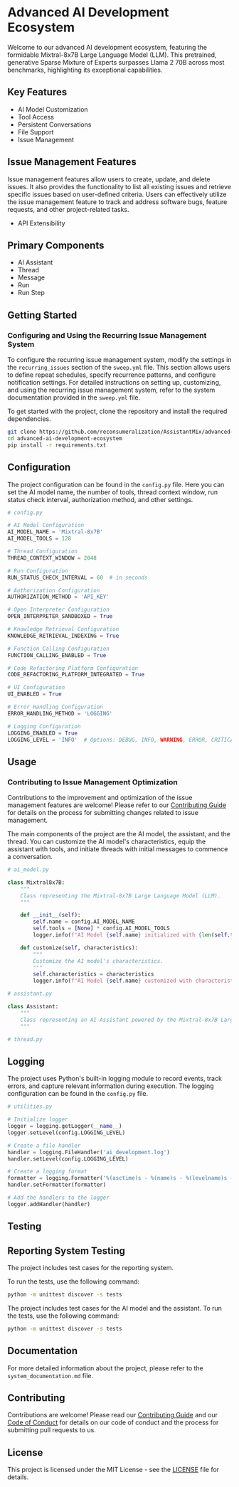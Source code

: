 # Advanced AI Development Ecosystem

Welcome to our advanced AI development ecosystem, featuring the formidable Mixtral-8x7B Large Language Model (LLM). This pretrained, generative Sparse Mixture of Experts surpasses Llama 2 70B across most benchmarks, highlighting its exceptional capabilities.

## Key Features

- AI Model Customization
- Tool Access
- Persistent Conversations
- File Support
- Issue Management

## Issue Management Features

Issue management features allow users to create, update, and delete issues. It also provides the functionality to list all existing issues and retrieve specific issues based on user-defined criteria. Users can effectively utilize the issue management feature to track and address software bugs, feature requests, and other project-related tasks.
- API Extensibility

## Primary Components

- AI Assistant
- Thread
- Message
- Run
- Run Step

## Getting Started

### Configuring and Using the Recurring Issue Management System
To configure the recurring issue management system, modify the settings in the `recurring_issues` section of the `sweep.yml` file. This section allows users to define repeat schedules, specify recurrence patterns, and configure notification settings. For detailed instructions on setting up, customizing, and using the recurring issue management system, refer to the system documentation provided in the `sweep.yml` file.

To get started with the project, clone the repository and install the required dependencies.

```bash
git clone https://github.com/reconsumeralization/AssistantMix/advanced-ai-development-ecosystem.git
cd advanced-ai-development-ecosystem
pip install -r requirements.txt
```

## Configuration

The project configuration can be found in the `config.py` file. Here you can set the AI model name, the number of tools, thread context window, run status check interval, authorization method, and other settings.

```python
# config.py

# AI Model Configuration
AI_MODEL_NAME = 'Mixtral-8x7B'
AI_MODEL_TOOLS = 128

# Thread Configuration
THREAD_CONTEXT_WINDOW = 2048

# Run Configuration
RUN_STATUS_CHECK_INTERVAL = 60  # in seconds

# Authorization Configuration
AUTHORIZATION_METHOD = 'API_KEY'

# Open Interpreter Configuration
OPEN_INTERPRETER_SANDBOXED = True

# Knowledge Retrieval Configuration
KNOWLEDGE_RETRIEVAL_INDEXING = True

# Function Calling Configuration
FUNCTION_CALLING_ENABLED = True

# Code Refactoring Platform Configuration
CODE_REFACTORING_PLATFORM_INTEGRATED = True

# UI Configuration
UI_ENABLED = True

# Error Handling Configuration
ERROR_HANDLING_METHOD = 'LOGGING'

# Logging Configuration
LOGGING_ENABLED = True
LOGGING_LEVEL = 'INFO'  # Options: DEBUG, INFO, WARNING, ERROR, CRITICAL
```

## Usage

### Contributing to Issue Management Optimization

Contributions to the improvement and optimization of the issue management features are welcome! Please refer to our [Contributing Guide](CONTRIBUTING.md) for details on the process for submitting changes related to issue management.

The main components of the project are the AI model, the assistant, and the thread. You can customize the AI model's characteristics, equip the assistant with tools, and initiate threads with initial messages to commence a conversation.

```python
# ai_model.py

class Mixtral8x7B:
    """
    Class representing the Mixtral-8x7B Large Language Model (LLM).
    """

    def __init__(self):
        self.name = config.AI_MODEL_NAME
        self.tools = [None] * config.AI_MODEL_TOOLS
        logger.info(f"AI Model {self.name} initialized with {len(self.tools)} tools.")

    def customize(self, characteristics):
        """
        Customize the AI model's characteristics.
        """
        self.characteristics = characteristics
        logger.info(f"AI Model {self.name} customized with characteristics: {characteristics}")
```

```python
# assistant.py

class Assistant:
    """
    Class representing an AI Assistant powered by the Mixtral-8x7B Large Language Model (LLM).
    """
```

```python
# thread.py
```

## Logging

The project uses Python's built-in logging module to record events, track errors, and capture relevant information during execution. The logging configuration can be found in the `config.py` file.

```python
# utilities.py

# Initialize logger
logger = logging.getLogger(__name__)
logger.setLevel(config.LOGGING_LEVEL)

# Create a file handler
handler = logging.FileHandler('ai_development.log')
handler.setLevel(config.LOGGING_LEVEL)

# Create a logging format
formatter = logging.Formatter('%(asctime)s - %(name)s - %(levelname)s - %(message)s')
handler.setFormatter(formatter)

# Add the handlers to the logger
logger.addHandler(handler)
```

## Testing

## Reporting System Testing

The project includes test cases for the reporting system.

To run the tests, use the following command:

```bash
python -m unittest discover -s tests
```

The project includes test cases for the AI model and the assistant. To run the tests, use the following command:

```bash
python -m unittest discover -s tests
```

## Documentation

For more detailed information about the project, please refer to the `system_documentation.md` file.

## Contributing

Contributions are welcome! Please read our [Contributing Guide](CONTRIBUTING.md) and our [Code of Conduct](CODE_OF_CONDUCT.md) for details on our code of conduct and the process for submitting pull requests to us.

## License

This project is licensed under the MIT License - see the [LICENSE](LICENSE) file for details.
